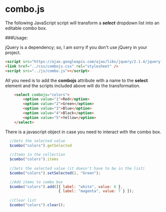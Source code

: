 # combo.js

The following JavaScript script will transform a ***select*** dropdown list into an editable combo box.

###Usage:

jQuery is a dependency; so, I am sorry if you don't use jQuery in your project.
```html
<script src="https://ajax.googleapis.com/ajax/libs/jquery/2.1.4/jquery.js"></script>
<link href="../css/combojs.css" rel="stylesheet" />
<script src="../js/combo.js"></script>
```

All you need is to add the **combojs** attribute with a name to the **select** element and the scripts included above will do the transformation.

```html
    <select combojs="colors">
        <option value="1">Red</option>
        <option value="2">Green</option>
        <option value="3">Blue</option>
        <option value="4">Black</option>
        <option value="5">Yellow</option>
    </select>
```

There is a javascript object in case you need to interact with the combo box.
```js
  //Gets the selected value
  $combo("colors").getSelected
  
  //Items in the collection
  $combo("colors").items
  
  //Sets the selected value (it doesn't have to be in the list)
  $combo("colors").setSelected(2, "Green");

  //Add items to combo box
  $combo("colors").add([{ label: "white", value: 6 },
                        { label: "magenta", value: 7 } ]);
  
  //Clear list
  $combo("colors").clear();
  
```



